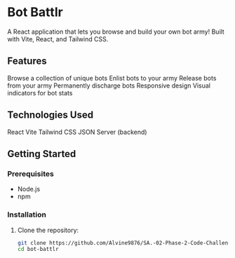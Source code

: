 # Bot Battlr 

A React application that lets you browse and build your 
own bot army! Built with Vite, React, and Tailwind CSS.


## Features

 Browse a collection of unique bots
 Enlist bots to your army
 Release bots from your army
 Permanently discharge bots
 Responsive design
 Visual indicators for bot stats

## Technologies Used 

React 
Vite
Tailwind CSS
JSON Server (backend)

## Getting Started 

### Prerequisites

- Node.js
- npm

### Installation

1. Clone the repository:
   ```bash
   git clone https://github.com/Alvine9876/SA.-02-Phase-2-Code-Challenge-Bot-Battlr-COMPULSORY-
   cd bot-battlr